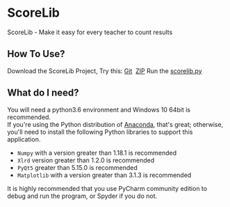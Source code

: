 # ScoreLib
ScoreLib - Make it easy for every teacher to count results
## How To Use?
Download the ScoreLib Project, Try this: [Git](https://github.com.cnpmjs.org/XieZheyuan/ScoreLib.git)&nbsp;&nbsp;[ZIP](https://github.com/XieZheyuan/ScoreLib/archive/main.zip)
Run the [scorelib.py](https://github.com/XieZheyuan/ScoreLib/blob/main/scorelib.py)
## What do I need?
You will need a python3.6 environment and Windows 10  64bit is recommended.<br />
If you're using the Python distribution of [Anaconda](https://www.anaconda.com/), that's great; otherwise, you'll need to install the following Python libraries to support this application.<br />
- `Numpy` with a version greater than 1.18.1 is recommended
- `Xlrd` version greater than 1.2.0 is recommended
- `PyQt5` greater than 5.15.0 is recommended
- `Matplotlib` with a version greater than 3.1.3 is recommended

It is highly recommended that you use PyCharm community edition to debug and run the program, or Spyder if you do not.

